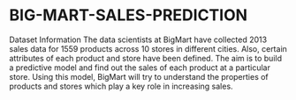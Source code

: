 # BIG-MART-SALES-PREDICTION
Dataset Information The data scientists at BigMart have collected 2013 sales data for 1559 products across 10 stores in different cities. Also, certain attributes of each product and store have been defined. The aim is to build a predictive model and find out the sales of each product at a particular store.  Using this model, BigMart will try to understand the properties of products and stores which play a key role in increasing sales.
